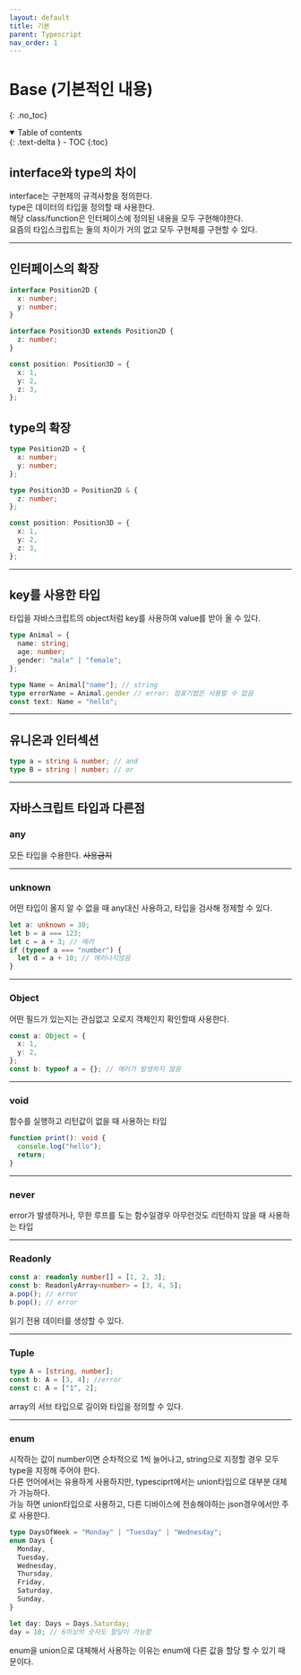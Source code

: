 ```yaml
---
layout: default
title: 기본
parent: Typescript
nav_order: 1
---
```


# Base (기본적인 내용)

{: .no_toc}

<details open markdown="block">
  <summary>
    Table of contents
  </summary>
  {: .text-delta }
- TOC
{:toc}
</details>

## interface와 type의 차이

interface는 구현제의 규격사항을 정의한다.  
type은 데이터의 타입을 정의할 때 사용한다.  
해당 class/function은 인터페이스에 정의된 내용을 모두 구현해야한다.  
요즘의 타입스크립트는 둘의 차이가 거의 없고 모두 구현체를 구현할 수 있다.

---

## 인터페이스의 확장

```ts
interface Position2D {
  x: number;
  y: number;
}

interface Position3D extends Position2D {
  z: number;
}

const position: Position3D = {
  x: 1,
  y: 2,
  z: 3,
};
```

## type의 확장

```ts
type Position2D = {
  x: number;
  y: number;
};

type Position3D = Position2D & {
  z: number;
};

const position: Position3D = {
  x: 1,
  y: 2,
  z: 3,
};
```

---

## key를 사용한 타입

타입을 자바스크립트의 object처럼 key를 사용하여 value를 받아 올 수 있다.

```ts
type Animal = {
  name: string;
  age: number;
  gender: "male" | "female";
};

type Name = Animal["name"]; // string
type errorName = Animal.gender // error: 점표기법은 사용할 수 없음
const text: Name = "hello";
```

---

## 유니온과 인터섹션

```ts
type a = string & number; // and
type B = string | number; // or
```

---

## 자바스크립트 타입과 다른점

### any

모든 타입을 수용한다.
~~사용금지~~

---

### unknown

어떤 타입이 올지 알 수 없을 때 any대신 사용하고, 타입을 검사해 정제할 수 있다.

```ts
let a: unknown = 30;
let b = a === 123;
let c = a + 3; // 에러
if (typeof a === "number") {
  let d = a + 10; // 에러나지않음
}
```

---

### Object

어떤 필드가 있는지는 관심없고 오로지 객체인지 확인할때 사용한다.

```ts
const a: Object = {
  x: 1,
  y: 2,
};
const b: typeof a = {}; // 에러가 발생하지 않음
```

---

### void

함수를 실행하고 리턴값이 없을 때 사용하는 타입

```ts
function print(): void {
  console.log("hello");
  return;
}
```

---

### never

error가 발생하거나, 무한 루프를 도는 함수일경우 아무런것도 리턴하지 않을 때 사용하는 타입

---

### Readonly

```ts
const a: readonly number[] = [1, 2, 3];
const b: ReadonlyArray<number> = [3, 4, 5];
a.pop(); // error
b.pop(); // error
```

읽기 전용 데이터를 생성할 수 있다.

---

### Tuple

```ts
type A = [string, number];
const b: A = [3, 4]; //error
const c: A = ["1", 2];
```

array의 서브 타입으로 길이와 타입을 정의할 수 있다.

---

### enum

시작하는 값이 number이면 순차적으로 1씩 늘어나고, string으로 지정할 경우 모두 type을 지정해 주어야 한다.  
다른 언어에서는 유용하게 사용하지만, typesciprt에서는 union타입으로 대부분 대체가 가능하다.  
가능 하면 union타입으로 사용하고, 다른 디바이스에 전송해야하는 json경우에서만 주로 사용한다.

```ts
type DaysOfWeek = "Monday" | "Tuesday" | "Wednesday";
enum Days {
  Monday,
  Tuesday,
  Wednesday,
  Thursday,
  Friday,
  Saturday,
  Sunday,
}

let day: Days = Days.Saturday;
day = 10; // 6이상의 숫자도 할당이 가능함
```

enum을 union으로 대체해서 사용하는 이유는 enum에 다른 값을 할당 할 수 있기 때문이다.
